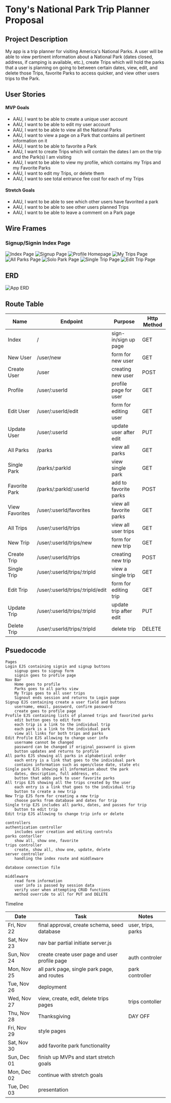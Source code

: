 # Tony's National Park Trip Planner Proposal

## Project Description
My app is a trip planner for visiting America's National Parks. A user will be able to view pertinent information about a National Park (dates closed, address, if camping is available, etc.), create Trips which will hold the parks that a user is planning on going to between certain dates, view, edit, and delete those Trips, favorite Parks to access quicker, and view other users trips to the Park.


## User Stories
#### MVP Goals
* AAU, I want to be able to create a unique user account
* AAU, I want to be able to edit my user account
* AAU, I want to be able to view all the National Parks
* AAU, I want to view a page on a Park that contains all pertinent information on it
* AAU, I want to be able to favorite a Park
* AAU, I want to create Trips which will contain the dates I am on the trip and the Park(s) I am visiting
* AAU, I want to be able to view my profile, which contains my Trips and my Favorite Parks
* AAU, I want to edit my Trips, or delete them
* AAU, I want to see total entrance fee cost for each of my Trips

#### Stretch Goals
* AAU, I want to be able to see which other users have favorited a park
* AAU, I want to be able to see other users planned Trips
* AAU, I want to be able to leave a comment on a Park page


## Wire Frames
### Signup/Signin Index Page

![Index Page](./assets/1%20App%20Signup%20Signin%20Page.png 'Index Page')
![Signup Page](./assets/2%20App%20Signup%20Page.png 'Signup Page')
![Profile Homepage](./assets/2%20App%20Profile%20Homepage%20.png 'Profile Homepage')
![My Trips Page](./assets/3%20App%20My%20Trips%20Page.png 'My Trips Page')
![All Parks Page](./assets/3%20App%20All%20Parks%20Page.png 'All Parks Page')
![Solo Park Page](./assets/4%20App%20Solo%20Park%20Page.png 'Solo Park Page')
![Single Trip Page](./assets/4%20App%20Single%20Trip%20Page.png 'Single Trip Page')
![Edit Trip Page](./assets/5%20App%20Single%20Trip%20Edit%20Page.png 'Edit Trip Page')


## ERD
![App ERD](./assets/App%20ERD.png 'App ERD')


## Route Table

| Name  | Endpoint   |  Purpose | Http Method   |
|---    |---         |---        |---            |
|Index  | /          | sign-in/sign up page | GET|
|New User| /user/new | form for new user    | GET|
|Create User| /user  | creating new user    | POST|
|Profile| /user/:userId| profile page for user| GET|
|Edit User| /user/:userId/edit| form for editing user| GET|
|Update User| /user/:userId| update user after edit| PUT|
|All Parks| /parks |view all parks| GET|
|Single Park| /parks/:parkId|   view single park|   GET|
|Favorite Park| /parks/:parkId/:userId| add to favorite parks| POST|
|View Favorites| /user/:userId/favorites | view all favorite parks| GET|
|All Trips| /user/:userId/trips| view all user trips| GET|
|New Trip| /user/:userId/trips/new| form for new trip| GET|
|Create Trip| /user/:userId/trips| creating new trip| POST|
|Single Trip| /user/:userId/trips/:tripId| view a single trip| GET|
|Edit Trip| /user/:userId/trips/:tripId/edit| form for editing trip| GET|
|Update Trip| /user/:userId/trips/:tripId| update trip after edit| PUT
|Delete Trip| /user/:userId/trips/:tripId| delete trip| DELETE|


## Psuedocode

```
Pages
Login EJS containing signin and signup buttons
    signup goes to signup form
    signin goes to profile page
Nav Bar
    Home goes to profile
    Parks goes to all parks view
    My Trips goes to all user trips
    Signout ends session and returns to Login page
Signup EJS containing create a user field and buttons
    username, email, password, confirm password
    create goes to profile page
Profile EJS containing lists of planned trips and favorited parks
    edit button goes to edit form
    each trip is a link to the individual trip
    each park is a link to the individual park
    view all links for both trips and parks
Edit Profile EJS allowing to change user info
    username cannot be changed
    password can be changed if original password is given
    button updates and returns to profile
All parks EJS showing all parks in alphabetical order
    each entry is a link that goes to the individual park
    contains information such as open/close date, state etc
Single park EJS showing all information about the park
    dates, description, full address, etc.
    button that adds park to user favorite parks
All trips EJS showing all the trips created by the user
    each entry is a link that goes to the individual trip
    button to create a new trip
New Trip EJS form for creating a new trip
    choose parks from database and dates for trip
Single trip EJS includes all parks, dates, and passes for trip
    button to edit trip
Edit trip EJS allowing to change trip info or delete

controllers
authentication controller
    includes user creation and editing controls
parks contorller
    show all, show one, favorite
trips controller
    create, show all, show one, update, delete
server controller
    handling the index route and middleware

database connection file

middleware
    read form information
    user info is passed by session data
    verify user when attempting CRUD functions
    method override to all for PUT and DELETE
```
Timeline

| Date  | Task      |Notes
|---    |---          |--- |
|Fri, Nov 22| final approval, create schema, seed database| user, trips, parks|
|Sat, Nov 23| nav bar partial initiate server.js||
|Sun, Nov 24| create create user page and user profile page|auth controler|
|Mon, Nov 25| all park page, single park page, and routes|park controller|
|Tue, Nov 26| deployment||
|Wed, Nov 27| view, create, edit, delete trips pages|trips contoller|
|Thu, Nov 28| Thanksgiving| DAY OFF|
|Fri, Nov 29| style pages||
|Sat, Nov 30| add favorite park functionality||
|Sun, Dec 01| finish up MVPs and start stretch goals||
|Mon, Dec 02| continue with stretch goals||
|Tue, Dec 03| presentation||